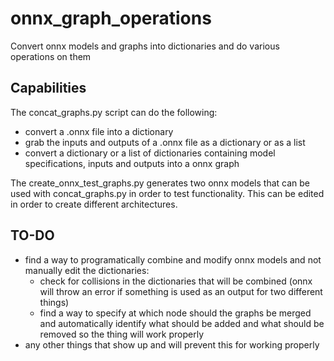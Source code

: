 # onnx_graph_operations
Convert onnx models and graphs into dictionaries and do various operations on them

## Capabilities
The concat_graphs.py script can do the following:
* convert a .onnx file into a dictionary
* grab the inputs and outputs of a .onnx file as a dictionary or as a list
* convert a dictionary or a list of dictionaries containing model specifications, inputs and outputs into a onnx graph

The create_onnx_test_graphs.py generates two onnx models that can be used with concat_graphs.py in order to test functionality.
This can be edited in order to create different architectures.

## TO-DO
* find a way to programatically combine and modify onnx models and not manually edit the dictionaries:
	* check for collisions in the dictionaries that will be combined (onnx will throw an error if something is used as an output for two different things)
	* find a way to specify at which node should the graphs be merged and automatically identify what should be added and what should be removed so the thing will work properly
* any other things that show up and will prevent this for working properly
